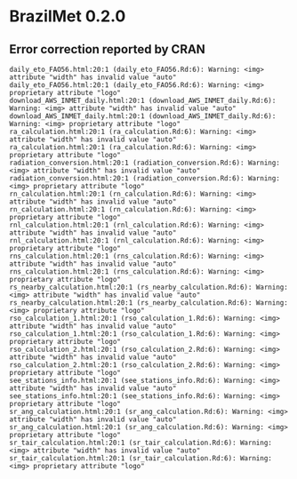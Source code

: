 # BrazilMet 0.2.0

## Error correction reported by CRAN

    daily_eto_FAO56.html:20:1 (daily_eto_FAO56.Rd:6): Warning: <img>   attribute "width" has invalid value "auto"
    daily_eto_FAO56.html:20:1 (daily_eto_FAO56.Rd:6): Warning: <img> proprietary attribute "logo"
    download_AWS_INMET_daily.html:20:1 (download_AWS_INMET_daily.Rd:6): Warning: <img> attribute "width" has invalid value "auto"
    download_AWS_INMET_daily.html:20:1 (download_AWS_INMET_daily.Rd:6): Warning: <img> proprietary attribute "logo"
    ra_calculation.html:20:1 (ra_calculation.Rd:6): Warning: <img> attribute "width" has invalid value "auto"
    ra_calculation.html:20:1 (ra_calculation.Rd:6): Warning: <img> proprietary attribute "logo"
    radiation_conversion.html:20:1 (radiation_conversion.Rd:6): Warning: <img> attribute "width" has invalid value "auto"
    radiation_conversion.html:20:1 (radiation_conversion.Rd:6): Warning: <img> proprietary attribute "logo"
    rn_calculation.html:20:1 (rn_calculation.Rd:6): Warning: <img> attribute "width" has invalid value "auto"
    rn_calculation.html:20:1 (rn_calculation.Rd:6): Warning: <img> proprietary attribute "logo"
    rnl_calculation.html:20:1 (rnl_calculation.Rd:6): Warning: <img> attribute "width" has invalid value "auto"
    rnl_calculation.html:20:1 (rnl_calculation.Rd:6): Warning: <img> proprietary attribute "logo"
    rns_calculation.html:20:1 (rns_calculation.Rd:6): Warning: <img> attribute "width" has invalid value "auto"
    rns_calculation.html:20:1 (rns_calculation.Rd:6): Warning: <img> proprietary attribute "logo"
    rs_nearby_calculation.html:20:1 (rs_nearby_calculation.Rd:6): Warning: <img> attribute "width" has invalid value "auto"
    rs_nearby_calculation.html:20:1 (rs_nearby_calculation.Rd:6): Warning: <img> proprietary attribute "logo"
    rso_calculation_1.html:20:1 (rso_calculation_1.Rd:6): Warning: <img> attribute "width" has invalid value "auto"
    rso_calculation_1.html:20:1 (rso_calculation_1.Rd:6): Warning: <img> proprietary attribute "logo"
    rso_calculation_2.html:20:1 (rso_calculation_2.Rd:6): Warning: <img> attribute "width" has invalid value "auto"
    rso_calculation_2.html:20:1 (rso_calculation_2.Rd:6): Warning: <img> proprietary attribute "logo"
    see_stations_info.html:20:1 (see_stations_info.Rd:6): Warning: <img> attribute "width" has invalid value "auto"
    see_stations_info.html:20:1 (see_stations_info.Rd:6): Warning: <img> proprietary attribute "logo"
    sr_ang_calculation.html:20:1 (sr_ang_calculation.Rd:6): Warning: <img> attribute "width" has invalid value "auto"
    sr_ang_calculation.html:20:1 (sr_ang_calculation.Rd:6): Warning: <img> proprietary attribute "logo"
    sr_tair_calculation.html:20:1 (sr_tair_calculation.Rd:6): Warning: <img> attribute "width" has invalid value "auto"
    sr_tair_calculation.html:20:1 (sr_tair_calculation.Rd:6): Warning: <img> proprietary attribute "logo"

